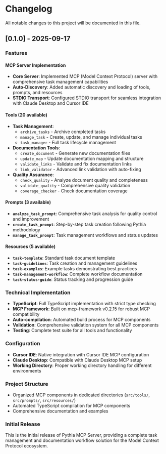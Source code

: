 # Changelog

All notable changes to this project will be documented in this file.

## [0.1.0] - 2025-09-17

### Features

#### MCP Server Implementation
- **Core Server**: Implemented MCP (Model Context Protocol) server with comprehensive task management capabilities
- **Auto-Discovery**: Added automatic discovery and loading of tools, prompts, and resources
- **STDIO Transport**: Configured STDIO transport for seamless integration with Claude Desktop and Cursor IDE

#### Tools (20 available)
- **Task Management**:
  - `archive_tasks` - Archive completed tasks
  - `manage_task` - Create, update, and manage individual tasks
  - `task_manager` - Full task lifecycle management
- **Documentation Tools**:
  - `create_document` - Generate new documentation files
  - `update_map` - Update documentation mapping and structure
  - `validate_links` - Validate and fix documentation links
  - `link_validator` - Advanced link validation with auto-fixing
- **Quality Assurance**:
  - `check_quality` - Analyze document quality and completeness
  - `validate_quality` - Comprehensive quality validation
  - `coverage_checker` - Check documentation coverage

#### Prompts (3 available)
- **`analyze_task_prompt`**: Comprehensive task analysis for quality control and improvement
- **`create_task_prompt`**: Step-by-step task creation following Pythia methodology
- **`manage_task_prompt`**: Task management workflows and status updates

#### Resources (5 available)
- **`task-template`**: Standard task document template
- **`task-guidelines`**: Task creation and management guidelines
- **`task-examples`**: Example tasks demonstrating best practices
- **`task-management-workflow`**: Complete workflow documentation
- **`task-status-guide`**: Status tracking and progression guide

### Technical Implementation
- **TypeScript**: Full TypeScript implementation with strict type checking
- **MCP Framework**: Built on mcp-framework v0.2.15 for robust MCP compatibility
- **Auto-compilation**: Automated build process for MCP components
- **Validation**: Comprehensive validation system for all MCP components
- **Testing**: Complete test suite for all tools and functionality

### Configuration
- **Cursor IDE**: Native integration with Cursor IDE MCP configuration
- **Claude Desktop**: Compatible with Claude Desktop MCP setup
- **Working Directory**: Proper working directory handling for different environments

### Project Structure
- Organized MCP components in dedicated directories (`src/tools/`, `src/prompts/`, `src/resources/`)
- Automated TypeScript compilation for MCP components
- Comprehensive documentation and examples

### Initial Release
This is the initial release of Pythia MCP Server, providing a complete task management and documentation workflow solution for the Model Context Protocol ecosystem.